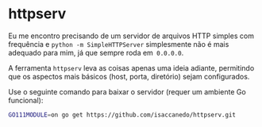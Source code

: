 # httpserv

Eu me encontro precisando de um servidor de arquivos HTTP simples com frequência e `python -m SimpleHTTPServer` simplesmente não é mais adequado para mim, já que sempre roda em` 0.0.0.0`.

A ferramenta `httpserv` leva as coisas apenas uma ideia adiante, permitindo que os aspectos mais básicos (host, porta, diretório) sejam configurados.

Use o seguinte comando para baixar o servidor (requer um ambiente Go funcional):

```sh
GO111MODULE=on go get https://github.com/isaccanedo/httpserv.git
```
